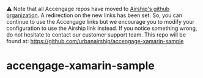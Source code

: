 :warning: Note that all Accengage repos have moved to [Airship's github organization](https://github.com/urbanairship). A redirection on the new links has been set. So, you can continue to use the Accengage links but we encourage you to modify your configuration to use the Airship link instead.
If you notice something wrong, do not hesitate to contact our customer support team.
This repo will be found at: https://github.com/urbanairship/accengage-xamarin-sample

# accengage-xamarin-sample
